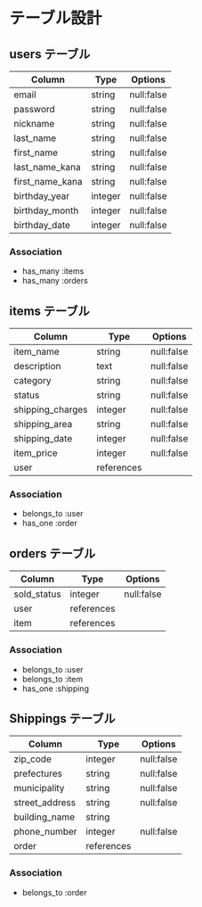 # テーブル設計

## users テーブル

| Column          | Type    | Options    |
|-----------------|---------|------------|
| email           | string  | null:false |
| password        | string  | null:false |
| nickname        | string  | null:false |
| last_name       | string  | null:false |
| first_name      | string  | null:false |
| last_name_kana  | string  | null:false |
| first_name_kana | string  | null:false |
| birthday_year   | integer | null:false |
| birthday_month  | integer | null:false |
| birthday_date   | integer | null:false |

### Association

- has_many :items
- has_many :orders

## items テーブル

| Column           | Type       | Options    |
|------------------|------------|------------|
| item_name        | string     | null:false |
| description      | text       | null:false |
| category         | string     | null:false |
| status           | string     | null:false |
| shipping_charges | integer    | null:false |
| shipping_area    | string     | null:false |
| shipping_date    | integer    | null:false |
| item_price       | integer    | null:false |
| user             | references |            |


### Association

- belongs_to :user
- has_one :order

## orders テーブル

| Column      | Type       | Options    |
|-------------|------------|------------|
| sold_status | integer    | null:false |
| user        | references |            |
| item        | references |            |

### Association

- belongs_to :user
- belongs_to :item
- has_one :shipping

## Shippings テーブル

| Column         | Type       | Options    |
|----------------|------------|------------|
| zip_code       | integer    | null:false |
| prefectures    | string     | null:false |
| municipality   | string     | null:false |
| street_address | string     | null:false |
| building_name  | string     |            |
| phone_number   | integer    | null:false |
| order          | references |            |


### Association

- belongs_to :order
